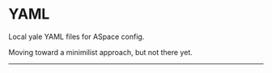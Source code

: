# YAML

Local yale YAML files for ASpace config.

Moving toward a minimilist approach, but not there yet.

---
